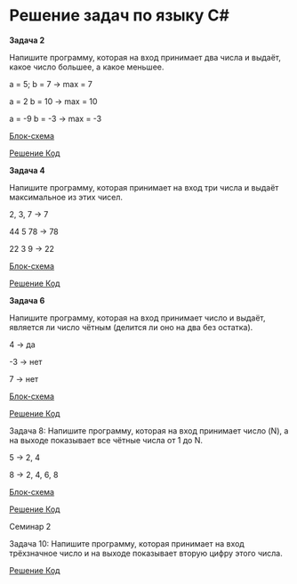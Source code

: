 # Решение задач по языку C#
**Задача 2**

 Напишите программу, которая на вход принимает два числа и выдаёт, какое число большее, а какое меньшее.

a = 5; b = 7 -> max = 7

a = 2 b = 10 -> max = 10

a = -9 b = -3 -> max = -3

[Блок-схема](https://github.com/Serggsv8/HomeWork/blob/main/EX001/temp1.drawio.png)

[Решение Код](https://github.com/Serggsv8/HomeWork/blob/main/EX001/Program.cs)

**Задача 4**

Напишите программу, которая принимает на вход три числа и выдаёт максимальное из этих чисел.

2, 3, 7 -> 7

44 5 78 -> 78

22 3 9 -> 22

[Блок-схема](https://github.com/Serggsv8/HomeWork/blob/main/EX002/temp4.drawio.png)

[Решение Код](https://github.com/Serggsv8/HomeWork/blob/main/EX002/Program.cs)

**Задача 6**

 Напишите программу, которая на вход принимает число и выдаёт, является ли число чётным (делится ли оно на два без остатка).

4 -> да

-3 -> нет

7 -> нет

[Блок-схема](https://github.com/Serggsv8/HomeWork/blob/main/EX003/temp6.drawio.png)

[Решение Код](https://github.com/Serggsv8/HomeWork/blob/main/EX003/Program.cs)

Задача 8: Напишите программу, которая на вход принимает число (N), а на выходе показывает все чётные числа от 1 до N.

5 -> 2, 4

8 -> 2, 4, 6, 8

[Блок-схема](https://github.com/Serggsv8/HomeWork/blob/main/EX004/temp8.drawio.png)

[Решение Код](https://github.com/Serggsv8/HomeWork/blob/main/EX004/Program.cs)


Семинар 2

Задача 10: Напишите программу, которая принимает на вход трёхзначное число и на выходе показывает вторую цифру этого числа.

[Решение Код]()

